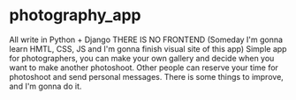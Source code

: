 # photography_app
All write in Python + Django
THERE IS NO FRONTEND (Someday I'm gonna learn HMTL, CSS, JS and I'm gonna finish visual site of this app)
Simple app for photographers, you can make your own gallery and decide when you want to make another photoshoot.
Other people can reserve your time for photoshoot and send personal messages.
There is some things to improve, and I'm gonna do it. 
